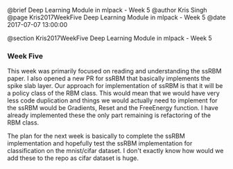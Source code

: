 @brief Deep Learning Module in mlpack - Week 5
@author Kris Singh
@page Kris2017WeekFive Deep Learning Module in mlpack - Week 5
@date 2017-07-07 13:00:00

@section Kris2017WeekFive Deep Learning Module in mlpack - Week 5

### Week Five
This week was primarily focused on reading and understanding the ssRBM paper. I also opened a new PR for ssRBM that basically implements the spike slab layer.
Our approach for implementation of ssRBM is that it will be a policy class of the RBM class. This would mean that we would have
very less code duplication and things we would actually need to implement for the ssRBM would be Gradients, Reset and the FreeEnergy function. I have already implemented these the only part remaining is refactoring of the RBM class.

The plan for the next week is basically to complete the ssRBM implementation and hopefully test the ssRBM implementation for classification on the mnist/cifar dataset. I don't exactly know how would we add these to the repo as cifar dataset is huge.